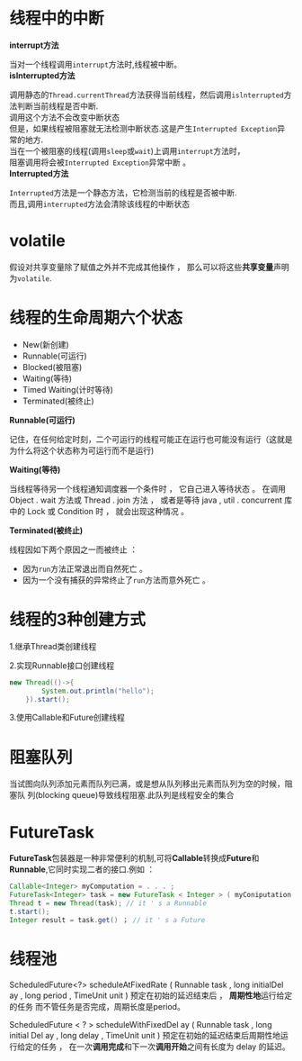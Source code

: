 # 线程中的中断
**interrupt方法**

当对一个线程调用`interrupt`方法时,线程被中断。<br> 
**islnterrupted方法**

调用静态的`Thread.currentThread`方法获得当前线程，然后调用`islnterrupted`方法判断当前线程是否中断.<br>
调用这个方法不会改变中断状态<br>
但是，如果线程被阻塞就无法检测中断状态.这是产生`Interrupted Exception`异常的地方.<br>
当在一个被阻塞的线程(调用`sleep`或`wait`)上调用`interrupt`方法时，<br> 
阻塞调用将会被`Interrupted Exception`异常中断 。<br>
**Interrupted方法**

`Interrupted`方法是一个静态方法，它检测当前的线程是否被中断.<br>
而且,调用`interrupted`方法会清除该线程的中断状态

# volatile
假设对共享变量除了赋值之外并不完成其他操作 ， 那么可以将这些**共享变量**声明为`volatile`.

# 线程的生命周期六个状态

* New(新创建)
* Runnable(可运行)
* Blocked(被阻塞)
* Waiting(等待)
* Timed Waiting(计时等待)
* Terminated(被终止)

**Runnable(可运行)**

记住，在任何给定时刻，二个可运行的线程可能正在运行也可能没有运行（这就是为什么将这个状态称为可运行而不是运行)

**Waiting(等待)**

当线程等待另一个线程通知调度器一个条件时
， 它自己进入等待状态 。 在调用 Object . wait 方法或 Thread . join 方法
， 或者是等待 java ,
util . concurrent 库中的 Lock 或 Condition 时 ， 就会出现这种情况
。

**Terminated(被终止)**

线程因如下两个原因之一而被终止 ：
  * 因为`run`方法正常退出而自然死亡 。
  * 因为一个没有捕获的异常终止了`run`方法而意外死亡 。

# 线程的3种创建方式

1.继承Thread类创建线程

2.实现Runnable接口创建线程
```java
new Thread(()->{
		System.out.println("hello");
	}).start();
```

3.使用Callable和Future创建线程

# 阻塞队列
当试图向队列添加元素而队列已满，或是想从队列移出元素而队列为空的时候，阻塞队
列(blocking queue)导致线程阻塞.此队列是线程安全的集合

# FutureTask
**FutureTask**包装器是一种非常便利的机制,可将**Callable**转换成**Future**和**Runnable**,它同时实现二者的接口.例如 ：
```java
Callable<Integer> myComputation = . . . ;
FutureTask<Integer> task = new FutureTask < Integer > ( myConiputation ) ;
Thread t = new Thread(task); // it ' s a Runnable
t.start();
Integer result = task.get() ； // it ' s a Future
```
# 线程池
ScheduledFuture<?> scheduleAtFixedRate ( Runnable task , long
initialDel ay , long period , TimeUnit unit )
预定在初始的延迟结束后 ， **周期性地**运行给定的任务 而不管任务是否完成，周期长度是period。

ScheduledFuture < ? > scheduleWithFixedDel ay ( Runnable task , long
initial Del ay , long delay , TimeUnit unit )
预定在初始的延迟结束后周期性地运行给定的任务 ， 在一次**调用完成**和下一次**调用开始**之间有长度为 delay 的延迟。